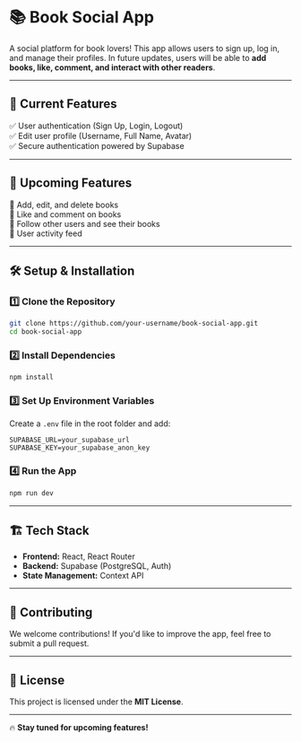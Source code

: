 # 📚 Book Social App

A social platform for book lovers! This app allows users to sign up, log in, and manage their profiles. In future updates, users will be able to **add books, like, comment, and interact with other readers**.

---

## 🚀 Current Features

✅ User authentication (Sign Up, Login, Logout)  
✅ Edit user profile (Username, Full Name, Avatar)  
✅ Secure authentication powered by Supabase

---

## 🎯 Upcoming Features

🔹 Add, edit, and delete books  
🔹 Like and comment on books  
🔹 Follow other users and see their books  
🔹 User activity feed

---

## 🛠️ Setup & Installation

### **1️⃣ Clone the Repository**

```sh
git clone https://github.com/your-username/book-social-app.git
cd book-social-app
```

### **2️⃣ Install Dependencies**

```sh
npm install
```

### **3️⃣ Set Up Environment Variables**

Create a `.env` file in the root folder and add:

```
SUPABASE_URL=your_supabase_url
SUPABASE_KEY=your_supabase_anon_key
```

### **4️⃣ Run the App**

```sh
npm run dev
```

---

## 🏗️ Tech Stack

- **Frontend:** React, React Router
- **Backend:** Supabase (PostgreSQL, Auth)
- **State Management:** Context API

---

## 📌 Contributing

We welcome contributions! If you'd like to improve the app, feel free to submit a pull request.

---

## 📄 License

This project is licensed under the **MIT License**.

---

🔥 **Stay tuned for upcoming features!**
